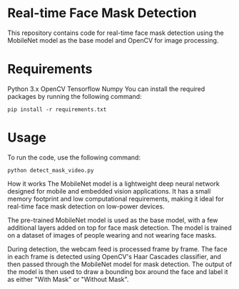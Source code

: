 # Real-time Face Mask Detection
This repository contains code for real-time face mask detection using the MobileNet model as the base model and OpenCV for image processing.

# Requirements
Python 3.x
OpenCV
Tensorflow
Numpy
You can install the required packages by running the following command:

```
pip install -r requirements.txt
```
# Usage
To run the code, use the following command:
```
python detect_mask_video.py
```
How it works
The MobileNet model is a lightweight deep neural network designed for mobile and embedded vision applications. It has a small memory footprint and low computational requirements, making it ideal for real-time face mask detection on low-power devices.

The pre-trained MobileNet model is used as the base model, with a few additional layers added on top for face mask detection. The model is trained on a dataset of images of people wearing and not wearing face masks.

During detection, the webcam feed is processed frame by frame. The face in each frame is detected using OpenCV's Haar Cascades classifier, and then passed through the MobileNet model for mask detection. The output of the model is then used to draw a bounding box around the face and label it as either "With Mask" or "Without Mask".
